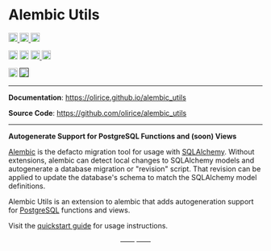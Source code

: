 # Alembic Utils

<p>
    <a href="https://github.com/olirice/alembic_utils/actions">
        <img src="https://github.com/olirice/alembic_utils/workflows/Tests/badge.svg" alt="Test Status" height="18">
    </a>
    <a href="https://github.com/olirice/alembic_utils/actions">
        <img src="https://github.com/olirice/alembic_utils/workflows/pre-commit%20hooks/badge.svg" alt="Pre-commit Status" height="18">
    </a>
    <a href="https://codecov.io/gh/olirice/alembic_utils"><img src="https://codecov.io/gh/olirice/alembic_utils/branch/master/graph/badge.svg" height="18"></a>
</p>
<p>
    <a href="https://github.com/olirice/alembic_utils/blob/master/LICENSE"><img src="https://img.shields.io/pypi/l/markdown-subtemplate.svg" alt="License" height="18"></a>
    <a href="https://badge.fury.io/py/alembic_utils"><img src="https://badge.fury.io/py/alembic_utils.svg" alt="PyPI version" height="18"></a>
    <a href="https://github.com/psf/black">
        <img src="https://img.shields.io/badge/code%20style-black-000000.svg" alt="Codestyle Black" height="18">
    </a>
    <a href="https://pypi.org/project/alembic_utils/"><img src="https://img.shields.io/pypi/dm/alembic_utils.svg" alt="Download count" height="18"></a>
</p>
<p>
    <a href="https://www.python.org/downloads/"><img src="https://img.shields.io/badge/python-3.7+-blue.svg" alt="Python version" height="18"></a>
    <a href=""><img src="https://img.shields.io/badge/postgresql-11+-blue.svg" alt="PostgreSQL version" height="18"></a>
</p>

----

**Documentation**: <a href="https://olirice.github.io/alembic_utils" target="_blank">https://olirice.github.io/alembic_utils</a>

**Source Code**: <a href="https://github.com/olirice/alembic_utils" target="_blank">https://github.com/olirice/alembic_utils</a>

---

**Autogenerate Support for PostgreSQL Functions and (soon) Views**

[Alembic](https://alembic.sqlalchemy.org/en/latest/) is the defacto migration tool for usage with [SQLAlchemy](https://www.sqlalchemy.org/). Without extensions, alembic can detect local changes to SQLAlchemy models and autogenerate a database migration or "revision" script. That revision can be applied to update the database's schema to match the SQLAlchemy model definitions.

Alembic Utils is an extension to alembic that adds autogeneration support for [PostgreSQL](https://www.postgresql.org/) functions and views.

Visit the [quickstart guide](quickstart.md) for usage instructions.

<p align="center">&mdash;&mdash;  &mdash;&mdash;</p>
